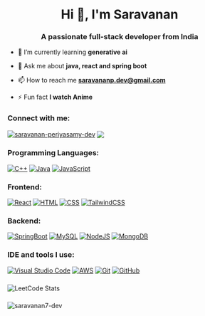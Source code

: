 <h1 align="center">Hi 👋, I'm Saravanan</h1>
<h3 align="center">A passionate full-stack developer from India</h3>

- 🌱 I’m currently learning **generative ai**

- 💬 Ask me about **java, react and spring boot**

- 📫 How to reach me **saravananp.dev@gmail.com**

- ⚡ Fun fact **I watch Anime**

<h3 align="left">Connect with me:</h3>
<p align="left">
<a href="https://linkedin.com/in/saravanan-periyasamy-dev" target="blank"><img align="center" src="https://img.shields.io/badge/LinkedIn-0A66C2?style=flat&logo=linkedin&logoColor=white" alt="saravanan-periyasamy-dev"/></a>
<a href="https://www.leetcode.com/saravanan_dev_" target="blank"><img align="center" src="https://img.shields.io/badge/-LeetCode-FFA116?style=flat&logo=LeetCode&logoColor=black" /></a>
</p>

<h3 align="left">Programming Languages:</h3>
<p>
    <a href="#"><img alt="C++" src="https://img.shields.io/badge/C++%20-%2300599C.svg?logo=c%2B%2B&logoColor=white"></a>    
    <a href="#"><img alt="Java" src="https://img.shields.io/badge/Java-%23007396.svg?logo=java&logoColor=white"></a>
    <a href="#"><img alt="JavaScript" src="https://img.shields.io/badge/JavaScript%20-%23F7DF1E.svg?logo=javascript&logoColor=black"></a>
<p>

<h3 align="left">Frontend:</h3>
<p>
    <a href="#"><img alt="React" src="https://img.shields.io/badge/React%20-%2320232a.svg?logo=react&logoColor=%2361DAFB"></a>
    <a href="#"><img alt="HTML" src="https://img.shields.io/badge/HTML5-E34F26?style=flat&logo=html5&logoColor=white"></a>
    <a href="#"><img alt="CSS" src="https://img.shields.io/badge/CSS3-1572B6?style=flat&logo=css3&logoColor=white"></a>
    <a href="#"><img alt="TailwindCSS" src="https://img.shields.io/badge/Tailwind_CSS-grey?style=flat&logo=tailwind-css&logoColor=38B2AC"></a>
<p>

<h3 align="left">Backend:</h3>
<p>
  <a href="#"><img alt="SpringBoot" src="https://img.shields.io/badge/Spring%20Boot-6DB33F?style=fLAT&logo=springboot&logoColor=white"></a>
  <a href="#"><img alt="MySQL" src="https://img.shields.io/badge/MySQL-4479A1?style=flat&logo=mysql&logoColor=white"></a>
  <a href="#"><img alt="NodeJS" src="https://img.shields.io/badge/Node.js%20-%2343853D.svg?logo=node.js&logoColor=white"></a>
  <a href="#"><img alt="MongoDB" src ="https://img.shields.io/badge/MongoDB-%234ea94b.svg?logo=mongodb&logoColor=white"></a>
</p>

<h3 align="left">IDE and tools I use:</h3>
<p>
  <a href="#"><img alt="Visual Studio Code" src="https://img.shields.io/badge/Visual%20Studio%20Code-0078d7.svg?logo=visual-studio-code&logoColor=white"></a>
  <a href="#"><img alt="AWS" src="https://img.shields.io/badge/AWS-232F3E?style=flat&logo=amazonwebservices&logoColor=white"></a>
  <a href="#"><img alt="Git" src="https://img.shields.io/badge/Git%20-%23F05033.svg?logo=git&logoColor=white"></a>
    <a href="#"><img alt="GitHub" src="https://img.shields.io/badge/GitHub-181717?style=flat&logo=github&logoColor=white"></a>
</p>

###

![LeetCode Stats](https://leetcard.jacoblin.cool/saravanan_dev_?theme=dark&font=Abel&ext=heatmap)

###

<p><img align="center" src="https://github-readme-stats.vercel.app/api/top-langs?username=saravanan7-dev&show_icons=true&locale=en&layout=compact" alt="saravanan7-dev" /></p>

